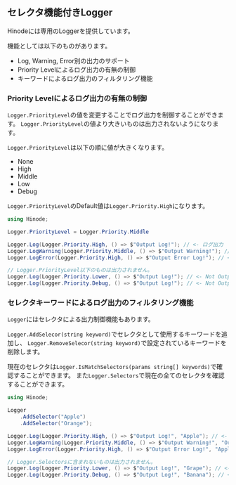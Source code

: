 ﻿## セレクタ機能付きLogger

Hinodeには専用のLoggerを提供しています。

機能としては以下のものがあります。

- Log, Warning, Error別の出力のサポート
- Priority Levelによるログ出力の有無の制御
- キーワードによるログ出力のフィルタリング機能

### Priority Levelによるログ出力の有無の制御

`Logger.PriorityLevel`の値を変更することでログ出力を制御することができます。
`Logger.PriorityLevel`の値より大きいものは出力されないようになります。

`Logger.PriorityLevel`は以下の順に値が大きくなります。

- None
- High
- Middle
- Low
- Debug

`Logger.PriorityLevel`のDefault値は`Logger.Priority.High`になります。

```csharp
using Hinode;

Logger.PriorityLevel = Logger.Priority.Middle

Logger.Log(Logger.Priority.High, () => $"Output Log!"); // <- ログ出力
Logger.LogWarning(Logger.Priority.Middle, () => $"Output Warning!"); // <- Warning ログ出力
Logger.LogError(Logger.Priority.High, () => $"Output Error Log!"); // <- Error ログ出力

// Logger.PriorityLevel以下のものは出力されません。
Logger.Log(Logger.Priority.Lower, () => $"Output Log!"); // <- Not Output log
Logger.Log(Logger.Priority.Debug, () => $"Output Log!"); // <- Not Output log

```

### セレクタキーワードによるログ出力のフィルタリング機能

`Logger`にはセレクタによる出力制御機能もあります。

`Logger.AddSelecor(string keyword)`でセレクタとして使用するキーワードを追加し、
`Logger.RemoveSelecor(string keyword)`で設定されているキーワードを削除します。

現在のセレクタは`Logger.IsMatchSelectors(params string[] keywords)`で確認することができます。
また`Logger.Selectors`で現在の全てのセレクタを確認することができます。

```csharp
using Hinode;

Logger
    .AddSelector("Apple")
    .AddSelector("Orange");

Logger.Log(Logger.Priority.High, () => $"Output Log!", "Apple"); // <- ログ出力
Logger.LogWarning(Logger.Priority.Middle, () => $"Output Warning!", "Orange"); // <- Warning ログ出力
Logger.LogError(Logger.Priority.High, () => $"Output Error Log!", "Apple", "Orange"); // <- Error ログ出力

// Logger.Selectorsに含まれないものは出力されません。
Logger.Log(Logger.Priority.Lower, () => $"Output Log!", "Grape"); // <- Not Output log
Logger.Log(Logger.Priority.Debug, () => $"Output Log!", "Banana"); // <- Not Output log

```
